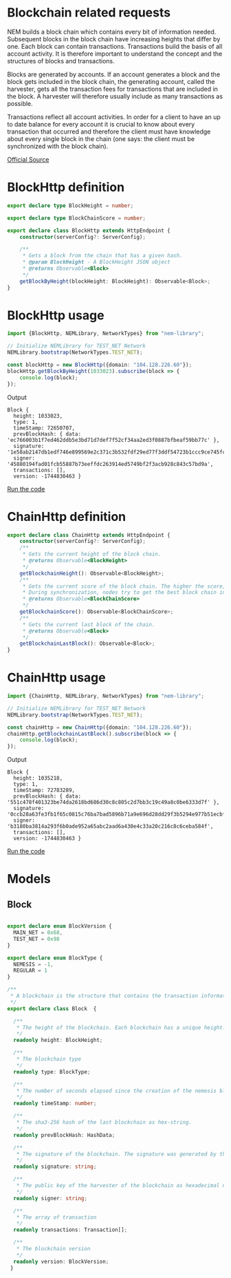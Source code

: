 # Blockchain related requests

NEM builds a block chain which contains every bit of information needed. Subsequent blocks in the block chain have increasing heights that differ by one. Each block can contain transactions. Transactions build the basis of all account activity. It is therefore important to understand the concept and the structures of blocks and transactions.

Blocks are generated by accounts. If an account generates a block and the block gets included in the block chain, the generating account, called the harvester, gets all the transaction fees for transactions that are included in the block. A harvester will therefore usually include as many transactions as possible.

Transactions reflect all account activities. In order for a client to have an up to date balance for every account it is crucial to know about every transaction that occurred and therefore the client must have knowledge about every single block in the chain (one says: the client must be synchronized with the block chain).

[Official Source](https://bob.nem.ninja/docs/#block-chain-related-requests)

# BlockHttp definition

```typescript
export declare type BlockHeight = number;

export declare type BlockChainScore = number;

export declare class BlockHttp extends HttpEndpoint {
    constructor(serverConfig?: ServerConfig);

    /**
     * Gets a block from the chain that has a given hash.
     * @param BlockHeight - A BlockHeight JSON object
     * @returns Observable<Block>
     */
    getBlockByHeight(blockHeight: BlockHeight): Observable<Block>;
}

```

# BlockHttp usage

```typescript
import {BlockHttp, NEMLibrary, NetworkTypes} from "nem-library";

// Initialize NEMLibrary for TEST_NET Network
NEMLibrary.bootstrap(NetworkTypes.TEST_NET);

const blockHttp = new BlockHttp({domain: "104.128.226.60"});
blockHttp.getBlockByHeight(1033023).subscribe(block => {
    console.log(block);
});
```

Output

```
Block {
  height: 1033023,
  type: 1,
  timeStamp: 72650707,
  prevBlockHash: { data: 'ec766003b1f7ed462ddb5e3bd71d7def7f52cf34aa2ed3f0887bfbeaf59bb77c' },
  signature: '1e58ab2147db1edf746e899569e2c371c3b532fdf29ed77f3ddf54723b1ccc9ce745fc01ccb97b445e90e509035b1909950c4ba3428c20f31056bab4feff2e00',
  signer: '45880194fad01fcb55887b73eeffdc263914ed5749bf2f3acb928c843c57bd9a',
  transactions: [],
  version: -1744830463 }
```

[Run the code](https://github.com/aleixmorgadas/nem-library-examples/blob/master/concepts/blockchain/BlockHttpExample.ts)


# ChainHttp definition

```typescript
export declare class ChainHttp extends HttpEndpoint {
    constructor(serverConfig?: ServerConfig);
    /**
     * Gets the current height of the block chain.
     * @returns Observable<BlockHeight>
     */
    getBlockchainHeight(): Observable<BlockHeight>;
    /**
     * Gets the current score of the block chain. The higher the score, the better the chain.
     * During synchronization, nodes try to get the best block chain in the network.
     * @returns Observable<BlockChainScore>
     */
    getBlockchainScore(): Observable<BlockChainScore>;
    /**
     * Gets the current last block of the chain.
     * @returns Observable<Block>
     */
    getBlockchainLastBlock(): Observable<Block>;
}


```

# ChainHttp usage

```typescript
import {ChainHttp, NEMLibrary, NetworkTypes} from "nem-library";

// Initialize NEMLibrary for TEST_NET Network
NEMLibrary.bootstrap(NetworkTypes.TEST_NET);

const chainHttp = new ChainHttp({domain: "104.128.226.60"});
chainHttp.getBlockchainLastBlock().subscribe(block => {
    console.log(block);
});
```
Output

```
Block {
  height: 1035218,
  type: 1,
  timeStamp: 72783289,
  prevBlockHash: { data: '551c478f401323be74da2618bd686d30c8c805c2d7bb3c19c49a8c0be6333d7f' },
  signature: '0ccb28a63fe3fb1f65c0815c76ba7bad5896b71a9e696d28dd29f3b5294e977b51ecbf4add3f528c965ef67eba1c62acbb74c0779f2fc1a1c7bda6cb467fdb05',
  signer: 'b3180ba3814a293f6b0ade952a65abc2aad6a430e4c33a20c216c8c6ceba584f',
  transactions: [],
  version: -1744830463 }

```

[Run the code](https://github.com/aleixmorgadas/nem-library-examples/blob/master/concepts/blockchain/ChainHttpExample.ts)


# Models

## Block

```typescript

export declare enum BlockVersion {
  MAIN_NET = 0x68,
  TEST_NET = 0x98
}

export declare enum BlockType {
  NEMESIS = -1,
  REGULAR = 1
}

/**
 * A blockchain is the structure that contains the transaction information. A blockchain can contain up to 120 transactions. Blocks are generated and signed by accounts and are the instrument by which information is spread in the network.
 */
export declare class Block  {

  /**
   * The height of the blockchain. Each blockchain has a unique height. Subsequent blocks differ in height by 1.
   */
  readonly height: BlockHeight;

  /**
   * The blockchain type
   */
  readonly type: BlockType;

  /**
   * The number of seconds elapsed since the creation of the nemesis blockchain.
   */
  readonly timeStamp: number;

  /**
   * The sha3-256 hash of the last blockchain as hex-string.
   */
  readonly prevBlockHash: HashData;

  /**
   * The signature of the blockchain. The signature was generated by the signer and can be used to validate that the blockchain data was not modified by a node.
   */
  readonly signature: string;

  /**
   * The public key of the harvester of the blockchain as hexadecimal number.
   */
  readonly signer: string;

  /**
   * The array of transaction
   */
  readonly transactions: Transaction[];

  /**
   * The blockchain version
   */
  readonly version: BlockVersion;
 }
```


